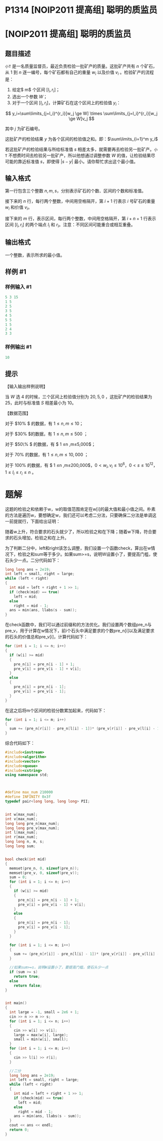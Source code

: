# P1314 \[NOIP2011 提高组] 聪明的质监员

# \[NOIP2011 提高组] 聪明的质监员

## 题目描述

`小T` 是一名质量监督员，最近负责检验一批矿产的质量。这批矿产共有 $n$ 个矿石，从 $1$ 到 $n$ 逐一编号，每个矿石都有自己的重量 $w_i$ 以及价值 $v_i$ 。检验矿产的流程是：

1. 给定\$ m\$ 个区间 $[l_i,r_i]$；
2. 选出一个参数 $W$；
3. 对于一个区间 $[l_i,r_i]$，计算矿石在这个区间上的检验值 $y_i$：

$$
y_i=\sum\limits_{j=l_i}^{r_i}[w_j \ge W] \times \sum\limits_{j=l_i}^{r_i}[w_j \ge W]v_j  
$$

其中 $j$ 为矿石编号。

这批矿产的检验结果 $y$ 为各个区间的检验值之和。即：$\sum\limits_{i=1}^m y_i$ &#x20;

若这批矿产的检验结果与所给标准值 $s$ 相差太多，就需要再去检验另一批矿产。`小T` 不想费时间去检验另一批矿产，所以他想通过调整参数 $W$ 的值，让检验结果尽可能的靠近标准值 $s$，即使得 $|s-y|$ 最小。请你帮忙求出这个最小值。

## 输入格式

第一行包含三个整数 $n,m,s$，分别表示矿石的个数、区间的个数和标准值。

接下来的 $n$ 行，每行两个整数，中间用空格隔开，第 $i+1$ 行表示 $i$ 号矿石的重量 $w_i$ 和价值 $v_i$。

接下来的 $m$ 行，表示区间，每行两个整数，中间用空格隔开，第 $i+n+1$ 行表示区间 $[l_i,r_i]$ 的两个端点 $l_i$ 和 $r_i$。注意：不同区间可能重合或相互重叠。

## 输出格式

一个整数，表示所求的最小值。

## 样例 #1

### 样例输入 #1

```c++
5 3 15 
1 5 
2 5 
3 5 
4 5 
5 5 
1 5 
2 4 
3 3
```

### 样例输出 #1

```c++
10
```

## 提示

【输入输出样例说明】

当 $W$ 选 $4$ 的时候，三个区间上检验值分别为 $20,5 ,0$ ，这批矿产的检验结果为 $25$，此时与标准值 $S$ 相差最小为 $10$。

【数据范围】

对于 \$10% \$ 的数据，有 $1 ≤n ,m≤10$；

对于 \$30% \$的数据，有 $1 ≤n ,m≤500$ ；

对于 \$50\\% \$ 的数据，有 \$ 1 ≤n ,m≤5,000\$；

对于 $70\%$ 的数据，有 $1 ≤n ,m≤10,000$ ；

对于 $100\%$ 的数据，有 \$ 1 ≤n ,m≤200,000\$，$0 < w_i,v_i≤10^6$，$0 < s≤10^{12}$，$1 ≤l_i ≤r_i ≤n$ 。

# 题解

这题的检验之和依赖于w，w的取值范围肯定在w\[i]的最大值和最小值之间。朴素的方法是遍历w，要想确定w，我们还可以考虑二分法，只要确保二分法是单调这一前提就行，下面给出证明：

随着w上升，符合要求的石头就少了，所以检验之和在下降；随着w下降，符合要求的石头增加，检验之和在上升。

为了判断二分中，left和right该怎么调整，我们设置一个函数check，算出在w情况下，检验之和sum等于多少。如果sum>=s，说明W设置小了，要提高门槛，使石头少一点。二分代码如下：

```c++
long long ans = 2e19;
int left = small, right = large;
while (left < right)
{
  int mid = left + right + 1 >> 1;
  if (check(mid) == true)
    left = mid;
  else
    right = mid - 1;
  ans = min(ans, llabs(s - sum));
}
```

在check函数中，我们可以通过前缀和的方法优化。我们设置两个数组pre\_n与pre\_v，用于计算在w情况下，前i个石头中满足要求的个数pre\_n\[i]以及满足要求的石头的价值总和pre\_v\[i]，计算代码如下：

```c++
for (int i = 1; i <= n; i++)
{
  if (w[i] >= mid)
  {
    pre_n[i] = pre_n[i - 1] + 1;
    pre_v[i] = pre_v[i - 1] + v[i];
  }
  else
  {
    pre_n[i] = pre_n[i - 1];
    pre_v[i] = pre_v[i - 1];
  }
}
```

在这之后将m个区间的检验分数累加起来，代码如下：

```c++
for (int i = 1; i <= m; i++)
{
  sum += (pre_n[r[i]] - pre_n[l[i] - 1])* (pre_v[r[i]] - pre_v[l[i] - 1]);
}
```

综合代码如下：

```c++
#include<iostream>
#include<algorithm>
#include<vector>
#include<queue>
#include<cstring>
using namespace std;



#define max_num 210000
#define INFINITY 0x3f   
typedef pair<long long, long long> PII;


int w[max_num];
int v[max_num];
long long pre_n[max_num];
long long pre_v[max_num];
int l[max_num];
int r[max_num];
long long n, m, s;
long long sum;


bool check(int mid)
{
  memset(pre_n, 0, sizeof(pre_n));
  memset(pre_v, 0, sizeof(pre_v));
  sum = 0;
  for (int i = 1; i <= n; i++)
  {
    if (w[i] >= mid)
    {
      pre_n[i] = pre_n[i - 1] + 1;
      pre_v[i] = pre_v[i - 1] + v[i];
    }
    else
    {
      pre_n[i] = pre_n[i - 1];
      pre_v[i] = pre_v[i - 1];
    }
  }

  for (int i = 1; i <= m; i++)
  {
    sum += (pre_n[r[i]] - pre_n[l[i] - 1])* (pre_v[r[i]] - pre_v[l[i] - 1]);
  }

  //如果sum>=s，说明W设置小了，要提高门槛，使石头少一点
  if (sum >= s)
    return true;
  else
    return false;
}


int main()
{
  int large = -1, small = 2e6 + 1;
  cin >> n >> m >> s;
  for (int i = 1; i <= n; i++)
  {
    cin >> w[i] >> v[i];
    large = max(w[i], large);
    small = min(w[i], small);
  }
  for (int i = 1; i <= m; i++)
  {
    cin >> l[i] >> r[i];
  }

  //二分
  long long ans = 2e19;
  int left = small, right = large;
  while (left < right)
  {
    int mid = left + right + 1 >> 1;
    if (check(mid) == true)
      left = mid;
    else
      right = mid - 1;
    ans = min(ans, llabs(s - sum));
  }
  cout << ans << endl;
  return 0;
}
```
